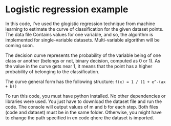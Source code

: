 # Logistic regression example

In this code, I've used the glogistic regression technique from machine learning to estimate the curve of classification
for the given dataset points. The data file Contains values for one variable, and so, the algorithm is implemented for 
single-variable datasets. Multi-variable algorithm will be coming soon. 

The decision curve represents the probability of
the variable being of one class or another (belongs or not, binary decision, computed as 0 or 1). As the value in the curve 
gets near 1, it means that the point has a higher probability of belonging to the classification. 

The curve general form has the following structure: 
`f(x) = 1 / (1 + e^-(ax + b))`

To run this code, you must have python installed. No other dependencies or libraries were used. You just have to download 
the dataset file and run the code. The console will output values of m and b for each step. Both files (code and dataset) 
must be in the same folder. Otherwise, you might have to change the path specified in en code qhere the dataset is imported.
